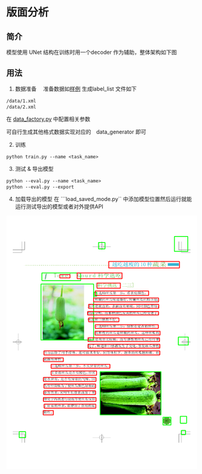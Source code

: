 # 版面分析

## 简介

模型使用 UNet 结构在训练时用一个decoder 作为辅助，整体架构如下图


## 用法

1. 数据准备
　准备数据如[样例](https://gitee.com/rockyzheng/document-ocr/blob/master/dataset/sample)
  生成label_list 文件如下

  ```
  /data/1.xml
  /data/2.xml
  ```
  在 [data_factory.py](./dataset/data_factory.py) 中配置相关参数

  可自行生成其他格式数据实现对应的　data_generator 即可

2. 训练

```
python train.py --name <task_name>
```

3. 测试 & 导出模型
```
python --eval.py --name <task_name>
python --eval.py --export 
```

4. 加载导出的模型
在 ```load_saved_mode.py`` 中添加模型位置然后运行就能运行测试导出的模型或者对外提供API


![](./images/40_predict.png)
